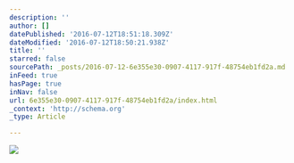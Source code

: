 ```yaml
---
description: ''
author: []
datePublished: '2016-07-12T18:51:18.309Z'
dateModified: '2016-07-12T18:50:21.938Z'
title: ''
starred: false
sourcePath: _posts/2016-07-12-6e355e30-0907-4117-917f-48754eb1fd2a.md
inFeed: true
hasPage: true
inNav: false
url: 6e355e30-0907-4117-917f-48754eb1fd2a/index.html
_context: 'http://schema.org'
_type: Article

---
```

![](https://the-grid-user-content.s3-us-west-2.amazonaws.com/4399a78e-1e5d-4142-9fe7-7b8fb383f3ef.jpg)